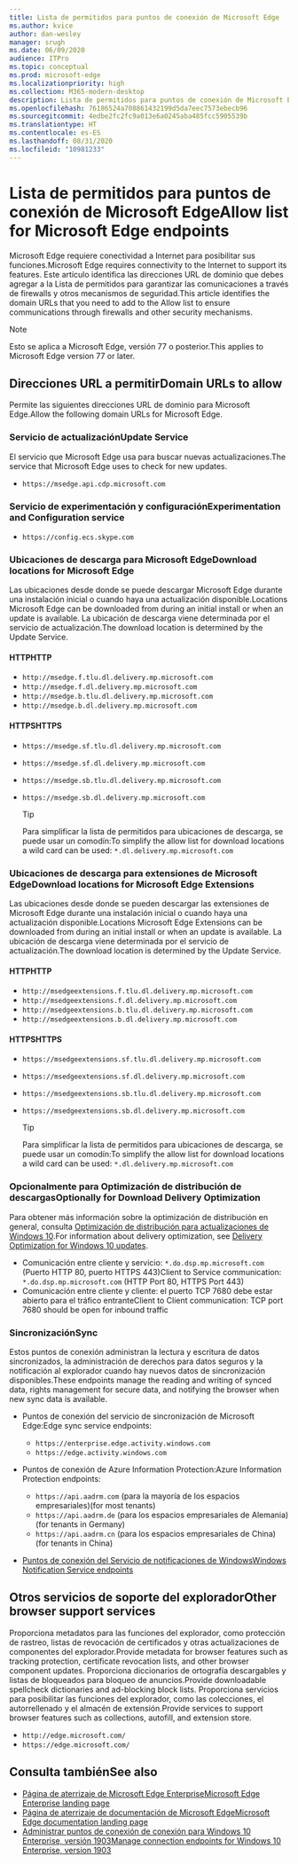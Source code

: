 ```yaml
---
title: Lista de permitidos para puntos de conexión de Microsoft Edge
ms.author: kvice
author: dan-wesley
manager: srugh
ms.date: 06/09/2020
audience: ITPro
ms.topic: conceptual
ms.prod: microsoft-edge
ms.localizationpriority: high
ms.collection: M365-modern-desktop
description: Lista de permitidos para puntos de conexión de Microsoft Edge
ms.openlocfilehash: 76186524a708861432199d5da7eec7573ebecb96
ms.sourcegitcommit: 4edbe2fc2fc9a013e6a0245aba485fcc5905539b
ms.translationtype: HT
ms.contentlocale: es-ES
ms.lasthandoff: 08/31/2020
ms.locfileid: "10981233"
---
```

# <span data-ttu-id="a17bd-103">Lista de permitidos para puntos de conexión de Microsoft Edge</span><span class="sxs-lookup"><span data-stu-id="a17bd-103">Allow list for Microsoft Edge endpoints</span></span>

<span data-ttu-id="a17bd-104">Microsoft Edge requiere conectividad a Internet para posibilitar sus funciones.</span><span class="sxs-lookup"><span data-stu-id="a17bd-104">Microsoft Edge requires connectivity to the Internet to support its features.</span></span> <span data-ttu-id="a17bd-105">Este artículo identifica las direcciones URL de dominio que debes agregar a la Lista de permitidos para garantizar las comunicaciones a través de firewalls y otros mecanismos de seguridad.</span><span class="sxs-lookup"><span data-stu-id="a17bd-105">This article identifies the domain URLs that you need to add to the Allow list to ensure communications through firewalls and other security mechanisms.</span></span>

> [!NOTE]
> <span data-ttu-id="a17bd-106">Esto se aplica a Microsoft Edge, versión 77 o posterior.</span><span class="sxs-lookup"><span data-stu-id="a17bd-106">This applies  to Microsoft Edge version 77 or later.</span></span>

## <span data-ttu-id="a17bd-107">Direcciones URL a permitir</span><span class="sxs-lookup"><span data-stu-id="a17bd-107">Domain URLs to allow</span></span>

<span data-ttu-id="a17bd-108">Permite las siguientes direcciones URL de dominio para Microsoft Edge.</span><span class="sxs-lookup"><span data-stu-id="a17bd-108">Allow the following domain URLs for Microsoft Edge.</span></span>

### <span data-ttu-id="a17bd-109">Servicio de actualización</span><span class="sxs-lookup"><span data-stu-id="a17bd-109">Update Service</span></span>

<span data-ttu-id="a17bd-110">El servicio que Microsoft Edge usa para buscar nuevas actualizaciones.</span><span class="sxs-lookup"><span data-stu-id="a17bd-110">The service that Microsoft Edge uses to check for new updates.</span></span>

- `https://msedge.api.cdp.microsoft.com`

### <span data-ttu-id="a17bd-111">Servicio de experimentación y configuración</span><span class="sxs-lookup"><span data-stu-id="a17bd-111">Experimentation and Configuration service</span></span>

- `https://config.ecs.skype.com`

### <span data-ttu-id="a17bd-112">Ubicaciones de descarga para Microsoft Edge</span><span class="sxs-lookup"><span data-stu-id="a17bd-112">Download locations for Microsoft Edge</span></span>

<span data-ttu-id="a17bd-113">Las ubicaciones desde donde se puede descargar Microsoft Edge durante una instalación inicial o cuando haya una actualización disponible.</span><span class="sxs-lookup"><span data-stu-id="a17bd-113">Locations Microsoft Edge can be downloaded from during an initial install or when an update is available.</span></span> <span data-ttu-id="a17bd-114">La ubicación de descarga viene determinada por el servicio de actualización.</span><span class="sxs-lookup"><span data-stu-id="a17bd-114">The download location is determined by the Update Service.</span></span>

#### <span data-ttu-id="a17bd-115">HTTP</span><span class="sxs-lookup"><span data-stu-id="a17bd-115">HTTP</span></span>

- `http://msedge.f.tlu.dl.delivery.mp.microsoft.com`
- `http://msedge.f.dl.delivery.mp.microsoft.com`
- `http://msedge.b.tlu.dl.delivery.mp.microsoft.com`
- `http://msedge.b.dl.delivery.mp.microsoft.com`

#### <span data-ttu-id="a17bd-116">HTTPS</span><span class="sxs-lookup"><span data-stu-id="a17bd-116">HTTPS</span></span>

- `https://msedge.sf.tlu.dl.delivery.mp.microsoft.com`
- `https://msedge.sf.dl.delivery.mp.microsoft.com`
- `https://msedge.sb.tlu.dl.delivery.mp.microsoft.com`
- `https://msedge.sb.dl.delivery.mp.microsoft.com`

  > [!TIP]
  > <span data-ttu-id="a17bd-117">Para simplificar la lista de permitidos para ubicaciones de descarga, se puede usar un comodín:</span><span class="sxs-lookup"><span data-stu-id="a17bd-117">To simplify the allow list for download locations a wild card can be used:</span></span> `*.dl.delivery.mp.microsoft.com`

### <span data-ttu-id="a17bd-118">Ubicaciones de descarga para extensiones de Microsoft Edge</span><span class="sxs-lookup"><span data-stu-id="a17bd-118">Download locations for Microsoft Edge Extensions</span></span>

<span data-ttu-id="a17bd-119">Las ubicaciones desde donde se pueden descargar las extensiones de Microsoft Edge durante una instalación inicial o cuando haya una actualización disponible.</span><span class="sxs-lookup"><span data-stu-id="a17bd-119">Locations Microsoft Edge Extensions can be downloaded from during an initial install or when an update is available.</span></span> <span data-ttu-id="a17bd-120">La ubicación de descarga viene determinada por el servicio de actualización.</span><span class="sxs-lookup"><span data-stu-id="a17bd-120">The download location is determined by the Update Service.</span></span>

#### <span data-ttu-id="a17bd-121">HTTP</span><span class="sxs-lookup"><span data-stu-id="a17bd-121">HTTP</span></span>

- `http://msedgeextensions.f.tlu.dl.delivery.mp.microsoft.com`
- `http://msedgeextensions.f.dl.delivery.mp.microsoft.com`
- `http://msedgeextensions.b.tlu.dl.delivery.mp.microsoft.com`
- `http://msedgeextensions.b.dl.delivery.mp.microsoft.com`

#### <span data-ttu-id="a17bd-122">HTTPS</span><span class="sxs-lookup"><span data-stu-id="a17bd-122">HTTPS</span></span>

- `https://msedgeextensions.sf.tlu.dl.delivery.mp.microsoft.com`
- `https://msedgeextensions.sf.dl.delivery.mp.microsoft.com`
- `https://msedgeextensions.sb.tlu.dl.delivery.mp.microsoft.com`
- `https://msedgeextensions.sb.dl.delivery.mp.microsoft.com`

  > [!TIP]
  > <span data-ttu-id="a17bd-123">Para simplificar la lista de permitidos para ubicaciones de descarga, se puede usar un comodín:</span><span class="sxs-lookup"><span data-stu-id="a17bd-123">To simplify the allow list for download locations a wild card can be used:</span></span> `*.dl.delivery.mp.microsoft.com`

### <span data-ttu-id="a17bd-124">Opcionalmente para Optimización de distribución de descargas</span><span class="sxs-lookup"><span data-stu-id="a17bd-124">Optionally for Download Delivery Optimization</span></span>

<span data-ttu-id="a17bd-125">Para obtener más información sobre la optimización de distribución en general, consulta [Optimización de distribución para actualizaciones de Windows 10](https://aka.ms/waas-do).</span><span class="sxs-lookup"><span data-stu-id="a17bd-125">For information about delivery optimization, see [Delivery Optimization for Windows 10 updates](https://aka.ms/waas-do).</span></span>

- <span data-ttu-id="a17bd-126">Comunicación entre cliente y servicio: `*.do.dsp.mp.microsoft.com` (Puerto HTTP 80, puerto HTTPS 443)</span><span class="sxs-lookup"><span data-stu-id="a17bd-126">Client to Service communication: `*.do.dsp.mp.microsoft.com` (HTTP Port 80, HTTPS Port 443)</span></span>
- <span data-ttu-id="a17bd-127">Comunicación entre cliente y cliente: el puerto TCP 7680 debe estar abierto para el tráfico entrante</span><span class="sxs-lookup"><span data-stu-id="a17bd-127">Client to Client communication: TCP port 7680 should be open for inbound traffic</span></span>

### <span data-ttu-id="a17bd-128">Sincronización</span><span class="sxs-lookup"><span data-stu-id="a17bd-128">Sync</span></span>

<span data-ttu-id="a17bd-129">Estos puntos de conexión administran la lectura y escritura de datos sincronizados, la administración de derechos para datos seguros y la notificación al explorador cuando hay nuevos datos de sincronización disponibles.</span><span class="sxs-lookup"><span data-stu-id="a17bd-129">These endpoints manage the reading and writing of synced data, rights management for secure data, and notifying the browser when new sync data is available.</span></span>

- <span data-ttu-id="a17bd-130">Puntos de conexión del servicio de sincronización de Microsoft Edge:</span><span class="sxs-lookup"><span data-stu-id="a17bd-130">Edge sync service endpoints:</span></span>

  - `https://enterprise.edge.activity.windows.com`
  - `https://edge.activity.windows.com`

- <span data-ttu-id="a17bd-131">Puntos de conexión de Azure Information Protection:</span><span class="sxs-lookup"><span data-stu-id="a17bd-131">Azure Information Protection endpoints:</span></span>

  - `https://api.aadrm.com` <span data-ttu-id="a17bd-132">(para la mayoría de los espacios empresariales)</span><span class="sxs-lookup"><span data-stu-id="a17bd-132">(for most tenants)</span></span>
  - `https://api.aadrm.de` <span data-ttu-id="a17bd-133">(para los espacios empresariales de Alemania)</span><span class="sxs-lookup"><span data-stu-id="a17bd-133">(for tenants in Germany)</span></span>
  - `https://api.aadrm.cn` <span data-ttu-id="a17bd-134">(para los espacios empresariales de China)</span><span class="sxs-lookup"><span data-stu-id="a17bd-134">(for tenants in China)</span></span>

- [<span data-ttu-id="a17bd-135">Puntos de conexión del Servicio de notificaciones de Windows</span><span class="sxs-lookup"><span data-stu-id="a17bd-135">Windows Notification Service endpoints</span></span>](https://docs.microsoft.com/windows/uwp/design/shell/tiles-and-notifications/firewall-allowlist-config)

## <span data-ttu-id="a17bd-136">Otros servicios de soporte del explorador</span><span class="sxs-lookup"><span data-stu-id="a17bd-136">Other browser support services</span></span>

<span data-ttu-id="a17bd-137">Proporciona metadatos para las funciones del explorador, como protección de rastreo, listas de revocación de certificados y otras actualizaciones de componentes del explorador.</span><span class="sxs-lookup"><span data-stu-id="a17bd-137">Provide metadata for browser features such as tracking protection, certificate revocation lists, and other browser component updates.</span></span> <span data-ttu-id="a17bd-138">Proporciona diccionarios de ortografía descargables y listas de bloqueados para bloqueo de anuncios.</span><span class="sxs-lookup"><span data-stu-id="a17bd-138">Provide downloadable spellcheck dictionaries and ad-blocking block lists.</span></span> <span data-ttu-id="a17bd-139">Proporciona servicios para posibilitar las funciones del explorador, como las colecciones, el autorrellenado y el almacén de extensión.</span><span class="sxs-lookup"><span data-stu-id="a17bd-139">Provide services to support browser features such as collections, autofill, and extension store.</span></span>

- `http://edge.microsoft.com/`
- `https://edge.microsoft.com/`

## <span data-ttu-id="a17bd-140">Consulta también</span><span class="sxs-lookup"><span data-stu-id="a17bd-140">See also</span></span>

- [<span data-ttu-id="a17bd-141">Página de aterrizaje de Microsoft Edge Enterprise</span><span class="sxs-lookup"><span data-stu-id="a17bd-141">Microsoft Edge Enterprise landing page</span></span>](https://aka.ms/EdgeEnterprise)
- [<span data-ttu-id="a17bd-142">Página de aterrizaje de documentación de Microsoft Edge</span><span class="sxs-lookup"><span data-stu-id="a17bd-142">Microsoft Edge documentation landing page</span></span>](https://docs.microsoft.com/DeployEdge/)
- [<span data-ttu-id="a17bd-143">Administrar puntos de conexión de conexión para Windows 10 Enterprise, versión 1903</span><span class="sxs-lookup"><span data-stu-id="a17bd-143">Manage connection endpoints for Windows 10 Enterprise, version 1903</span></span>](https://docs.microsoft.com/windows/privacy/manage-windows-1903-endpoints)

